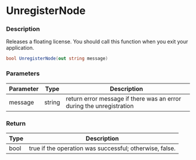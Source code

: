 # UnregisterNode

### Description

Releases a floating license. You should call this function when you exit your application.

```c#
bool UnregisterNode(out string message)
```

### Parameters

| Parameter |  Type  | Description                                                          |
| --------- | :----: | -------------------------------------------------------------------- |
| message   | string | return error message if there was an error during the unregistration |

### Return

| Type | Description                                             |
| ---- | ------------------------------------------------------- |
| bool | true if the operation was successful; otherwise, false. |
